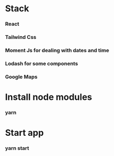 # Stack
### React
### Tailwind Css
### Moment Js for dealing with dates and time
### Lodash for some components
### Google Maps

# Install node modules
### yarn

# Start app
### yarn start
